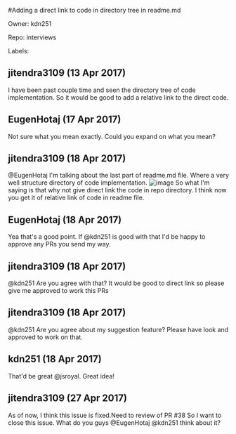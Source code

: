 #Adding a direct link to code in directory tree in readme.md

Owner: kdn251

Repo: interviews

Labels: 

## jitendra3109 (13 Apr 2017)

I have been past couple time and seen the directory tree of code implementation.
So it would be good to add a relative link to the direct code.

## EugenHotaj (17 Apr 2017)

Not sure what you mean exactly. Could you expand on what you mean?

## jitendra3109 (18 Apr 2017)

@EugenHotaj 
I'm talking about the last part of readme.md file.
Where a very well structure directory of code implementation.
![image](https://cloud.githubusercontent.com/assets/10773353/25115125/7ccc0588-2421-11e7-9698-e5c075ed6c04.png)
So what I'm saying is that why not give direct link the code in repo directory.
I think now you get it of relative link of code in readme file.


## EugenHotaj (18 Apr 2017)

Yea that's a good point. If @kdn251 is good with that I'd be happy to approve any PRs you send my way. 

## jitendra3109 (18 Apr 2017)

@kdn251 Are you agree with that? It would be good to direct link so please give me approved to work this PRs

## jitendra3109 (18 Apr 2017)

 @kdn251 Are you agree about my suggestion feature?
Please have look and approved to work on that.

## kdn251 (18 Apr 2017)

That'd be great @jsroyal. Great idea!

## jitendra3109 (27 Apr 2017)

As of now, I think this issue is fixed.Need to review of PR #38 
So I want to close this issue.
What do you guys @EugenHotaj @kdn251 think about it?

